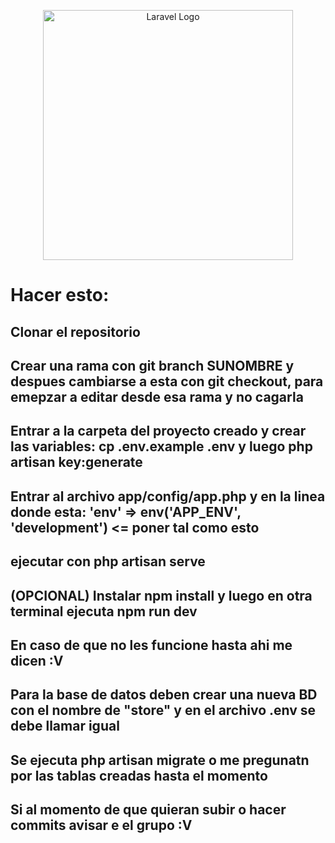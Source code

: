 <p align="center"><a href="https://laravel.com" target="_blank"><img src="https://raw.githubusercontent.com/laravel/art/master/logo-lockup/5%20SVG/2%20CMYK/1%20Full%20Color/laravel-logolockup-cmyk-red.svg" width="400" alt="Laravel Logo"></a></p>
<h1>Hacer esto:</h1>

<h2>Clonar el repositorio</h2>
<h2>Crear una rama con git branch SUNOMBRE y despues cambiarse a esta con git checkout, para emepzar a editar desde esa rama y no cagarla</h2>
<h2>Entrar a la carpeta del proyecto creado y crear las variables: cp .env.example .env   y luego  php artisan key:generate </h2>
<h2>Entrar al archivo app/config/app.php y en la linea donde esta: 'env' => env('APP_ENV', 'development')  <= poner tal como esto</h2>
<h2>ejecutar  con php artisan serve</h2>
<h2>(OPCIONAL) Instalar npm install y luego en otra terminal ejecuta npm run dev</h2>
<h2>En caso de que no les funcione hasta ahi me dicen :V</h2>
<h2>Para la base de datos  deben crear una nueva BD  con el nombre de "store" y en el archivo .env se debe llamar igual</h2>
<h2>Se ejecuta php artisan migrate o me pregunatn por las tablas creadas hasta el momento</h2>
<h2>Si al momento de que quieran subir o hacer commits avisar e el grupo :V</h2>
